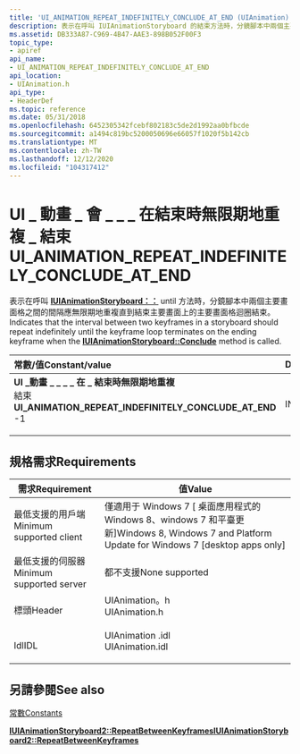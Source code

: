 ```yaml
---
title: 'UI_ANIMATION_REPEAT_INDEFINITELY_CONCLUDE_AT_END (UIAnimation) '
description: 表示在呼叫 IUIAnimationStoryboard 的結束方法時，分鏡腳本中兩個主要畫面格之間的間隔應無限期地重複，直到主要的主要畫面格迴圈結束為止。
ms.assetid: DB333A87-C969-4B47-AAE3-898B052F00F3
topic_type:
- apiref
api_name:
- UI_ANIMATION_REPEAT_INDEFINITELY_CONCLUDE_AT_END
api_location:
- UIAnimation.h
api_type:
- HeaderDef
ms.topic: reference
ms.date: 05/31/2018
ms.openlocfilehash: 6452305342fcebf802183c5de2d1992aa0bfbcde
ms.sourcegitcommit: a1494c819bc5200050696e66057f1020f5b142cb
ms.translationtype: MT
ms.contentlocale: zh-TW
ms.lasthandoff: 12/12/2020
ms.locfileid: "104317412"
---
```

# <a name="ui_animation_repeat_indefinitely_conclude_at_end"></a><span data-ttu-id="94e1d-103">UI \_ 動畫 \_ 會 \_ \_ \_ 在結束時無限期地重複 \_ 結束</span><span class="sxs-lookup"><span data-stu-id="94e1d-103">UI\_ANIMATION\_REPEAT\_INDEFINITELY\_CONCLUDE\_AT\_END</span></span>

<span data-ttu-id="94e1d-104">表示在呼叫 [**IUIAnimationStoryboard：：**](/windows/desktop/api/UIAnimation/nf-uianimation-iuianimationstoryboard-conclude) until 方法時，分鏡腳本中兩個主要畫面格之間的間隔應無限期地重複直到結束主要畫面上的主要畫面格迴圈結束。</span><span class="sxs-lookup"><span data-stu-id="94e1d-104">Indicates that the interval between two keyframes in a storyboard should repeat indefinitely until the keyframe loop terminates on the ending keyframe when the [**IUIAnimationStoryboard::Conclude**](/windows/desktop/api/UIAnimation/nf-uianimation-iuianimationstoryboard-conclude) method is called.</span></span>



| <span data-ttu-id="94e1d-105">常數/值</span><span class="sxs-lookup"><span data-stu-id="94e1d-105">Constant/value</span></span>                                                                                                                                                                                                                                                                                                                      | <span data-ttu-id="94e1d-106">Description</span><span class="sxs-lookup"><span data-stu-id="94e1d-106">Description</span></span>      |
|:------------------------------------------------------------------------------------------------------------------------------------------------------------------------------------------------------------------------------------------------------------------------------------------------------------------------------------|:-----------------|
| <span id="UI_ANIMATION_REPEAT_INDEFINITELY_CONCLUDE_AT_END"></span><span id="ui_animation_repeat_indefinitely_conclude_at_end"></span><dl> <span data-ttu-id="94e1d-107"><dt>**UI \_動畫 \_ \_ \_ \_ 在 \_ 結束時無限期地重複**</dt><dt>結束</dt></span><span class="sxs-lookup"><span data-stu-id="94e1d-107"><dt>**UI\_ANIMATION\_REPEAT\_INDEFINITELY\_CONCLUDE\_AT\_END**</dt> <dt>-1</dt></span></span> </dl> | <span data-ttu-id="94e1d-108">INT32</span><span class="sxs-lookup"><span data-stu-id="94e1d-108">INT32</span></span><br/> |



## <a name="requirements"></a><span data-ttu-id="94e1d-109">規格需求</span><span class="sxs-lookup"><span data-stu-id="94e1d-109">Requirements</span></span>



| <span data-ttu-id="94e1d-110">需求</span><span class="sxs-lookup"><span data-stu-id="94e1d-110">Requirement</span></span> | <span data-ttu-id="94e1d-111">值</span><span class="sxs-lookup"><span data-stu-id="94e1d-111">Value</span></span> |
|-------------------------------------|--------------------------------------------------------------------------------------------|
| <span data-ttu-id="94e1d-112">最低支援的用戶端</span><span class="sxs-lookup"><span data-stu-id="94e1d-112">Minimum supported client</span></span><br/> | <span data-ttu-id="94e1d-113">僅適用于 Windows 7 \[ 桌面應用程式的 Windows 8、windows 7 和平臺更新\]</span><span class="sxs-lookup"><span data-stu-id="94e1d-113">Windows 8, Windows 7 and Platform Update for Windows 7 \[desktop apps only\]</span></span><br/>    |
| <span data-ttu-id="94e1d-114">最低支援的伺服器</span><span class="sxs-lookup"><span data-stu-id="94e1d-114">Minimum supported server</span></span><br/> | <span data-ttu-id="94e1d-115">都不支援</span><span class="sxs-lookup"><span data-stu-id="94e1d-115">None supported</span></span><br/>                                                                  |
| <span data-ttu-id="94e1d-116">標頭</span><span class="sxs-lookup"><span data-stu-id="94e1d-116">Header</span></span><br/>                   | <dl> <span data-ttu-id="94e1d-117"><dt>UIAnimation。h</dt></span><span class="sxs-lookup"><span data-stu-id="94e1d-117"><dt>UIAnimation.h</dt></span></span> </dl>   |
| <span data-ttu-id="94e1d-118">Idl</span><span class="sxs-lookup"><span data-stu-id="94e1d-118">IDL</span></span><br/>                      | <dl> <span data-ttu-id="94e1d-119"><dt>UIAnimation .idl</dt></span><span class="sxs-lookup"><span data-stu-id="94e1d-119"><dt>UIAnimation.idl</dt></span></span> </dl> |



## <a name="see-also"></a><span data-ttu-id="94e1d-120">另請參閱</span><span class="sxs-lookup"><span data-stu-id="94e1d-120">See also</span></span>

<dl> <dt>

[<span data-ttu-id="94e1d-121">常數</span><span class="sxs-lookup"><span data-stu-id="94e1d-121">Constants</span></span>](constants.md)
</dt> <dt>

[<span data-ttu-id="94e1d-122">**IUIAnimationStoryboard2::RepeatBetweenKeyframes**</span><span class="sxs-lookup"><span data-stu-id="94e1d-122">**IUIAnimationStoryboard2::RepeatBetweenKeyframes**</span></span>](/windows/win32/api/uianimation/nf-uianimation-iuianimationstoryboard2-repeatbetweenkeyframes)
</dt> </dl>

 

